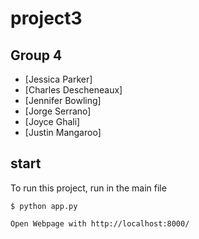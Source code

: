 # project3

## Group 4
* [Jessica Parker]
* [Charles Descheneaux]
* [Jennifer Bowling]
* [Jorge Serrano]
* [Joyce Ghali]
* [Justin Mangaroo]

## start
To run this project, run in the main file

```
$ python app.py

Open Webpage with http://localhost:8000/

